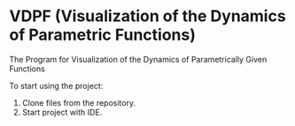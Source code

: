 # VDPF (Visualization of the Dynamics of Parametric Functions)
The Program for Visualization of the Dynamics of Parametrically Given Functions

To start using the project:
1. Clone files from the repository.
2. Start project with IDE.
